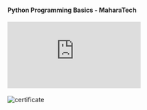 #### Python Programming Basics - MaharaTech
![Course Link](https://maharatech.gov.eg/course/view.php?id=43) \
\
![certificate](https://drive.google.com/file/d/1qPhT68pK4hYXhhQBMW571eU78QD8Q1cr/view?usp=drive_link)